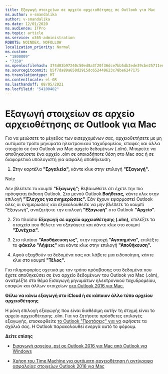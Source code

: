 ```yaml
---
title: Εξαγωγή στοιχείων σε αρχείο αρχειοθέτησης σε Outlook για Mac
ms.author: v-smandalika
author: v-smandalika
ms.date: 12/01/2020
ms.audience: ITPro
ms.topic: article
ms.service: o365-administration
ROBOTS: NOINDEX, NOFOLLOW
localization_priority: Normal
ms.custom:
- "1800009"
- "7350"
ms.openlocfilehash: 374d03b97240c50ed8a3f20f36dce7bb5db2ede39cbe25711ed615efdbe1ac93
ms.sourcegitcommit: b5f7da89a650d2915dc652449623c78be6247175
ms.translationtype: MT
ms.contentlocale: el-GR
ms.lasthandoff: 08/05/2021
ms.locfileid: "54100402"
---
```

# <a name="export-items-to-an-archive-file-in-outlook-for-mac"></a>Εξαγωγή στοιχείων σε αρχείο αρχειοθέτησης σε Outlook για Mac

Για να μειώσετε το μέγεθος των εισερχομένων σας, αρχειοθετήσετε με μη αυτόματο τρόπο μηνύματα ηλεκτρονικού ταχυδρομείου, επαφές και άλλα στοιχεία σε ένα Outlook για Mac αρχείο δεδομένων (.olm). Μπορείτε να αποθηκεύσετε ένα αρχείο .olm σε οποιαδήποτε θέση στο Mac σας ή σε διαφορετικό υπολογιστή για ασφαλή αποθήκευση.

1. Στην καρτέλα **"Εργαλεία",** κάντε κλικ στην επιλογή **"Εξαγωγή".**

> [!NOTE]
> Δεν βλέπετε το κουμπί **"Εξαγωγή";** Βεβαιωθείτε ότι έχετε την πιο πρόσφατη έκδοση Outlook. Στο μενού Outlook **Βοήθειας,** κάντε κλικ στην επιλογή **"Έλεγχος για ενημερώσεις".** Εάν έχουν εφαρμοστεί Outlook όλες οι ενημερώσεις και εξακολουθείτε να μην βλέπετε το κουμπί "Εξαγωγή", αναζητήστε την επιλογή **"Εξαγωγή"** στο Outlook  **"Αρχείο".**

2. Στο πλαίσιο **Εξαγωγή σε αρχείο αρχειοθέτησης (.olm),** επιλέξτε τα στοιχεία που θέλετε να εξαγάγετε και κάντε κλικ στο κουμπί **"Συνέχεια".**

3. Στο πλαίσιο **"Αποθήκευση ως",** στην περιοχή **"Αγαπημένα",** επιλέξτε το **φάκελο "Λήψεις"** και κάντε κλικ στην επιλογή **"Αποθήκευση".**

4. Αφού εξαχθούν τα δεδομένα σας και λάβετε μια ειδοποίηση, κάντε κλικ στο κουμπί **"Τέλος".**

Για πληροφορίες σχετικά με τον τρόπο πρόσβασης στα δεδομένα που έχετε αποθηκεύσει σε ένα αρχείο δεδομένων του Outlook για Mac (.olm), ανατρέξτε στο θέμα Εισαγωγή μηνυμάτων ηλεκτρονικού ταχυδρομείου, επαφών και άλλων στοιχείων [στο Outlook 2016 για Mac.](https://support.microsoft.com/office/import-and-export-outlook-email-contacts-and-calendar-92577192-3881-4502-b79d-c3bbada6c8ef#ID0EAACAAA=macOS)

**Θέλω να κάνω εξαγωγή στο iCloud ή σε κάποιον άλλο τύπο αρχείου αρχειοθέτησης**

Η μόνη επιλογή εξαγωγής που είναι διαθέσιμη αυτήν τη στιγμή είναι το αρχείο αρχειοθέτησης .olm. Για να ζητήσετε πρόσθετες επιλογές εξαγωγής, επισκεφθείτε [το Outlook "Προτάσεις" για να](https://outlook.uservoice.com/) αφήσετε τα σχόλιά σας. Η Outlook παρακολουθεί ενεργά αυτό το φόρουμ.

**Δείτε επίσης**

- [Εισαγωγή αρχείου .pst σε Outlook 2016 για Mac από Outlook για Windows](https://support.microsoft.com/office/import-a-pst-file-into-outlook-for-mac-from-outlook-for-windows-b4a6a1d6-94bb-4c85-a4fc-a83dc690e18c)

- [Χρήση του Time Machine για αυτόματη αρχειοθέτηση ή αντίγραφα ασφαλείας στοιχείων Outlook 2016 για Mac](https://support.microsoft.com/office/automatically-archive-or-back-up-outlook-for-mac-items-441fcce5-2262-4b64-ac8c-fa949df989f5)
